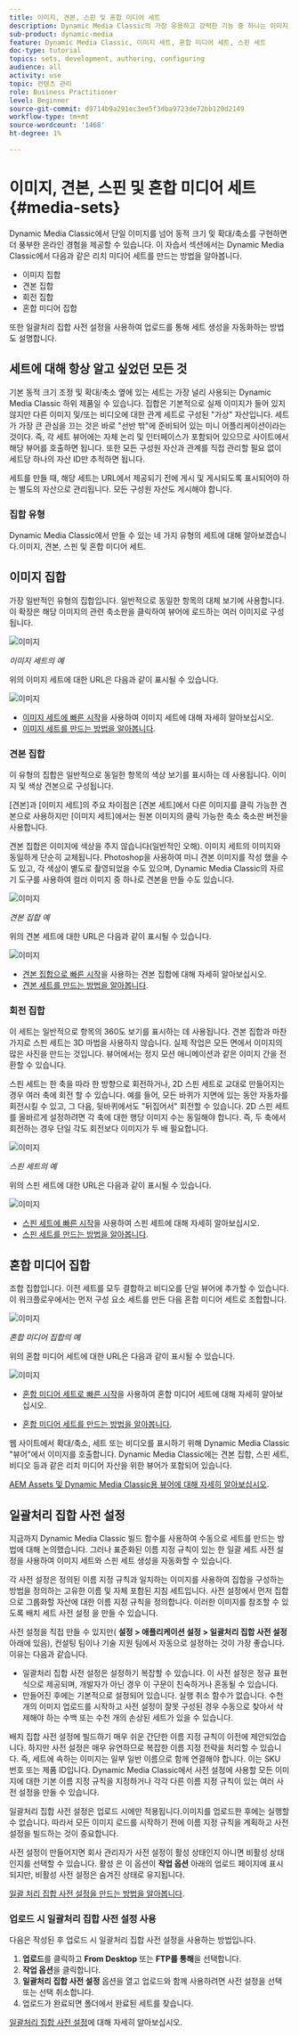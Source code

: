 ```yaml
---
title: 이미지, 견본, 스핀 및 혼합 미디어 세트
description: Dynamic Media Classic의 가장 유용하고 강력한 기능 중 하나는 이미지, 견본, 스핀 및 혼합 미디어 세트와 같은 리치 미디어 세트를 만들 수 있도록 지원하는 것입니다. Dynamic Media Classic에서 각 리치 미디어 세트가 무엇이고 각 유형을 만드는 방법을 알아봅니다. 업로드 시 리치 미디어 세트 생성 프로세스를 자동화하는 배치 세트 사전 설정에 대해 자세히 알아보십시오.
sub-product: dynamic-media
feature: Dynamic Media Classic, 이미지 세트, 혼합 미디어 세트, 스핀 세트
doc-type: tutorial
topics: sets, development, authoring, configuring
audience: all
activity: use
topic: 컨텐츠 관리
role: Business Practitioner
level: Beginner
source-git-commit: d9714b9a291ec3ee5f3dba9723de72bb120d2149
workflow-type: tm+mt
source-wordcount: '1468'
ht-degree: 1%

---
```



# 이미지, 견본, 스핀 및 혼합 미디어 세트 {#media-sets}

Dynamic Media Classic에서 단일 이미지를 넘어 동적 크기 및 확대/축소를 구현하면 더 풍부한 온라인 경험을 제공할 수 있습니다. 이 자습서 섹션에서는 Dynamic Media Classic에서 다음과 같은 리치 미디어 세트를 만드는 방법을 알아봅니다.

- 이미지 집합
- 견본 집합
- 회전 집합
- 혼합 미디어 집합

또한 일괄처리 집합 사전 설정을 사용하여 업로드를 통해 세트 생성을 자동화하는 방법도 설명합니다.

## 세트에 대해 항상 알고 싶었던 모든 것

기본 동적 크기 조정 및 확대/축소 옆에 있는 세트는 가장 널리 사용되는 Dynamic Media Classic 하위 제품일 수 있습니다. 집합은 기본적으로 실제 이미지가 들어 있지 않지만 다른 이미지 및/또는 비디오에 대한 관계 세트로 구성된 &quot;가상&quot; 자산입니다. 세트가 가장 큰 관심을 끄는 것은 바로 &quot;선반 밖&quot;에 준비되어 있는 미니 어플리케이션이라는 것이다. 즉, 각 세트 뷰어에는 자체 논리 및 인터페이스가 포함되어 있으므로 사이트에서 해당 뷰어를 호출하면 됩니다. 또한 모든 구성원 자산과 관계를 직접 관리할 필요 없이 세트당 하나의 자산 ID만 추적하면 됩니다.

세트를 만들 때, 해당 세트는 URL에서 제공되기 전에 게시 및 게시되도록 표시되어야 하는 별도의 자산으로 관리됩니다. 모든 구성원 자산도 게시해야 합니다.

### 집합 유형

Dynamic Media Classic에서 만들 수 있는 네 가지 유형의 세트에 대해 알아보겠습니다.이미지, 견본, 스핀 및 혼합 미디어 세트.

## 이미지 집합

가장 일반적인 유형의 집합입니다. 일반적으로 동일한 항목의 대체 보기에 사용합니다. 이 확장은 해당 이미지의 관련 축소판을 클릭하여 뷰어에 로드하는 여러 이미지로 구성됩니다.

![이미지](assets/media-sets/image-set-1.jpg)

_이미지 세트의 예_

위의 이미지 세트에 대한 URL은 다음과 같이 표시될 수 있습니다.

![이미지](assets/media-sets/image-set-url-1.png)

- [이미지 세트에 빠른 시작](https://docs.adobe.com/content/help/en/dynamic-media-classic/using/image-sets/quick-start-image-sets.html)을 사용하여 이미지 세트에 대해 자세히 알아보십시오.
- [이미지 세트를 만드는 방법을 알아봅니다](https://docs.adobe.com/content/help/en/dynamic-media-classic/using/image-sets/creating-image-set.html#creating-an-image-set).

### 견본 집합

이 유형의 집합은 일반적으로 동일한 항목의 색상 보기를 표시하는 데 사용됩니다. 이미지 및 색상 견본으로 구성됩니다.

[견본]과 [이미지 세트]의 주요 차이점은 [견본 세트]에서 다른 이미지를 클릭 가능한 견본으로 사용하지만 [이미지 세트]에서는 원본 이미지의 클릭 가능한 축소 축소판 버전을 사용합니다.

견본 집합은 이미지에 색상을 주지 않습니다(일반적인 오해). 이미지 세트의 이미지와 동일하게 단순히 교체됩니다. Photoshop을 사용하여 미니 견본 이미지를 작성 했을 수도 있고, 각 색상이 별도로 촬영되었을 수도 있으며, Dynamic Media Classic의 자르기 도구를 사용하여 컬러 이미지 중 하나로 견본을 만들 수도 있습니다.

![이미지](assets/media-sets/image-set-2.jpg)

_견본 집합 예_

위의 견본 세트에 대한 URL은 다음과 같이 표시될 수 있습니다.

![이미지](assets/media-sets/image-set_url.png)

- [견본 집합으로 빠른 시작](https://docs.adobe.com/content/help/en/dynamic-media-classic/using/swatch-sets/quick-start-swatch-sets.html)을 사용하는 견본 집합에 대해 자세히 알아보십시오.
- [견본 세트를 만드는 방법을 알아봅니다](https://docs.adobe.com/content/help/en/dynamic-media-classic/using/swatch-sets/creating-swatch-set.html#creating-a-swatch-set).

### 회전 집합

이 세트는 일반적으로 항목의 360도 보기를 표시하는 데 사용됩니다. 견본 집합과 마찬가지로 스핀 세트는 3D 마법을 사용하지 않습니다. 실제 작업은 모든 면에서 이미지의 많은 사진을 만드는 것입니다. 뷰어에서는 정지 모션 애니메이션과 같은 이미지 간을 전환할 수 있습니다.

스핀 세트는 한 축을 따라 한 방향으로 회전하거나, 2D 스핀 세트로 교대로 만들어지는 경우 여러 축에 회전 할 수 있습니다. 예를 들어, 모든 바퀴가 지면에 있는 동안 자동차를 회전시킬 수 있고, 그 다음, 뒷바퀴에서도 &quot;뒤집어서&quot; 회전할 수 있습니다. 2D 스핀 세트를 올바르게 설정하려면 각 축에 대한 행당 이미지 수는 동일해야 합니다. 즉, 두 축에서 회전하는 경우 단일 각도 회전보다 이미지가 두 배 필요합니다.

![이미지](assets/media-sets/image-set-3.png)

_스핀 세트의 예_

위의 스핀 세트에 대한 URL은 다음과 같이 표시될 수 있습니다.

![이미지](assets/media-sets/spin-set.png)

- [스핀 세트에 빠른 시작](https://docs.adobe.com/content/help/en/dynamic-media-classic/using/spin-sets/quick-start-spin-sets.html)을 사용하여 스핀 세트에 대해 자세히 알아보십시오.
- [스핀 세트를 만드는 방법을 알아봅니다](https://docs.adobe.com/content/help/en/dynamic-media-classic/using/spin-sets/creating-spin-set.html#creating-a-spin-set).

## 혼합 미디어 집합

조합 집합입니다. 이전 세트를 모두 결합하고 비디오를 단일 뷰어에 추가할 수 있습니다. 이 워크플로우에서는 먼저 구성 요소 세트를 만든 다음 혼합 미디어 세트로 조합합니다.

![이미지](assets/media-sets/image-set-4.png)

_혼합 미디어 집합의 예_

위의 혼합 미디어 세트에 대한 URL은 다음과 같이 표시될 수 있습니다.

![이미지](assets/media-sets/image-set-url-1.png)

- [혼합 미디어 세트로 빠른 시작](https://docs.adobe.com/content/help/en/dynamic-media-classic/using/mixed-media-sets/quick-start-mixed-media-sets.html)을 사용하여 혼합 미디어 세트에 대해 자세히 알아보십시오.

- [혼합 미디어 세트를 만드는 방법을 알아봅니다](https://docs.adobe.com/content/help/en/dynamic-media-classic/using/mixed-media-sets/creating-mixed-media-set.html#creating-a-mixed-media-set).

웹 사이트에서 확대/축소, 세트 또는 비디오를 표시하기 위해 Dynamic Media Classic &quot;뷰어&quot;에서 이미지를 호출합니다. Dynamic Media Classic에는 견본 집합, 스핀 세트, 비디오 등과 같은 리치 미디어 자산을 위한 뷰어가 포함되어 있습니다.

[AEM Assets 및 Dynamic Media Classic용 뷰어에 대해 자세히 알아보십시오](https://docs.adobe.com/content/help/en/dynamic-media-developer-resources/library/viewers-aem-assets-dmc/c-html5-s7-aem-asset-viewers.html).

## 일괄처리 집합 사전 설정

지금까지 Dynamic Media Classic 빌드 함수를 사용하여 수동으로 세트를 만드는 방법에 대해 논의했습니다. 그러나 표준화된 이름 지정 규칙이 있는 한 일괄 세트 사전 설정을 사용하여 이미지 세트와 스핀 세트 생성을 자동화할 수 있습니다.

각 사전 설정은 정의된 이름 지정 규칙과 일치하는 이미지를 사용하여 집합을 구성하는 방법을 정의하는 고유한 이름 및 자체 포함된 지침 세트입니다. 사전 설정에서 먼저 집합으로 그룹화할 자산에 대한 이름 지정 규칙을 정의합니다. 이러한 이미지를 참조할 수 있도록 배치 세트 사전 설정 을 만들 수 있습니다.

사전 설정을 직접 만들 수 있지만( **설정 > 애플리케이션 설정 > 일괄처리 집합 사전 설정** 아래에 있음), 컨설팅 팀이나 기술 지원 팀에서 자동으로 설정하는 것이 가장 좋습니다. 이유는 다음과 같습니다.

- 일괄처리 집합 사전 설정은 설정하기 복잡할 수 있습니다. 이 사전 설정은 정규 표현식으로 제공되며, 개발자가 아닌 경우 이 구문이 친숙하거나 혼동될 수 있습니다.
- 만들어진 후에는 기본적으로 설정되어 있습니다. 실행 취소 함수가 없습니다. 수천 개의 이미지 업로드를 시작하고 사전 설정이 잘못 구성된 경우 수동으로 찾아서 삭제해야 하는 수백 또는 수천 개의 손상된 세트가 있을 수 있습니다.

배치 집합 사전 설정에 빌드하기 매우 쉬운 간단한 이름 지정 규칙이 이전에 제안되었습니다. 하지만 사전 설정은 매우 유연하므로 복잡한 이름 지정 전략을 처리할 수 있습니다. 즉, 세트에 속하는 이미지는 일부 일반 이름으로 함께 연결해야 합니다. 이는 SKU 번호 또는 제품 ID입니다. Dynamic Media Classic에서 사전 설정에 사용할 모든 이미지에 대한 기본 이름 지정 규칙을 지정하거나 각각 다른 이름 지정 규칙이 있는 여러 사전 설정을 만들 수 있습니다.

일괄처리 집합 사전 설정은 업로드 시에만 적용됩니다.이미지를 업로드한 후에는 실행할 수 없습니다. 따라서 모든 이미지 로드를 시작하기 전에 이름 지정 규칙을 계획하고 사전 설정을 빌드하는 것이 중요합니다.

사전 설정이 만들어지면 회사 관리자가 사전 설정이 활성 상태인지 아니면 비활성 상태인지를 선택할 수 있습니다. 활성 은 이 옵션이 **작업 옵션** 아래의 업로드 페이지에 표시되지만, 비활성 사전 설정은 숨겨진 상태로 유지됩니다.

[일괄 처리 집합 사전 설정을 만드는 방법을 알아봅니다](https://docs.adobe.com/content/help/en/dynamic-media-classic/using/setup/application-setup.html#creating-a-batch-set-preset).

### 업로드 시 일괄처리 집합 사전 설정 사용

다음은 작성된 후 업로드 시 일괄처리 집합 사전 설정을 사용하는 방법입니다.

1. **업로드**&#x200B;를 클릭하고 **From Desktop** 또는 **FTP를 통해**&#x200B;을 선택합니다.
2. **작업 옵션**&#x200B;을 클릭합니다.
3. **일괄처리 집합 사전 설정** 옵션을 열고 업로드와 함께 사용하려면 사전 설정을 선택 또는 선택 취소합니다.
4. 업로드가 완료되면 폴더에서 완료된 세트를 찾습니다.

[일괄처리 집합 사전 설정](https://docs.adobe.com/content/help/en/dynamic-media-classic/using/setup/application-setup.html#batch-set-presets)에 대해 자세히 알아보십시오.
